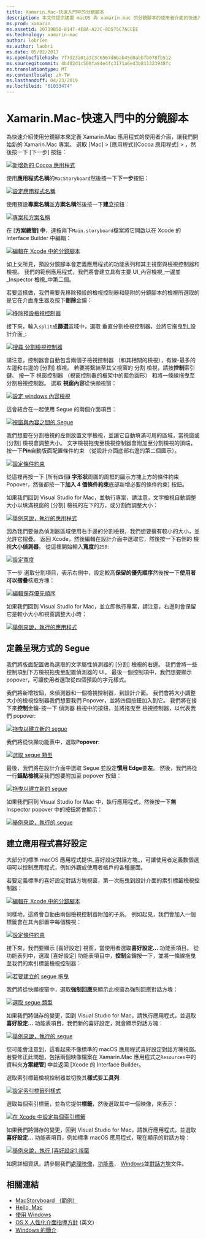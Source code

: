 ```yaml
---
title: Xamarin.Mac-快速入門中的分鏡腳本
description: 本文件提供建置 macOS 與 xamarin.mac 的分鏡腳本的使用者介面的快速入門簡介。 說明如何建立 segue，並建立喜好設定 視窗。
ms.prod: xamarin
ms.assetid: 20719B5D-8147-4E8A-A23C-8D575C7ACCEE
ms.technology: xamarin-mac
author: lobrien
ms.author: laobri
ms.date: 05/02/2017
ms.openlocfilehash: 7f7d23a01a3c3c6567d6bab45d0abbfb078fb512
ms.sourcegitcommit: 4b402d1c508fa84e4fc3171a6e43b811323948fc
ms.translationtype: MT
ms.contentlocale: zh-TW
ms.lasthandoff: 04/23/2019
ms.locfileid: "61033474"
---
```

# <a name="storyboards-in-xamarinmac-quick-start"></a>Xamarin.Mac-快速入門中的分鏡腳本

為快速介紹使用分鏡腳本來定義 Xamarin.Mac 應用程式的使用者介面，讓我們開始新的 Xamarin.Mac 專案。 選取 [Mac] > [應用程式][Cocoa 應用程式] > ，然後按一下 [下一步] 按鈕：

[![](quickstart-images/qs01.png "新增新的 Cocoa 應用程式")](quickstart-images/qs01.png#lightbox)

使用**應用程式名稱**的`MacStoryboard`然後按一下**下一步**按鈕：

[![](quickstart-images/qs02.png "設定應用程式名稱")](quickstart-images/qs02.png#lightbox)

使用預設**專案名稱**並**方案名稱**然後按一下**建立**按鈕：

[![](quickstart-images/qs03.png "專案和方案名稱")](quickstart-images/qs03.png#lightbox)

在 [**方案總管] 中**，連按兩下`Main.storyboard`檔案將它開啟以在 Xcode 的 Interface Builder 中編輯：

[![](quickstart-images/qs04.png "編輯在 Xcode 中的分鏡腳本")](quickstart-images/qs04.png#lightbox)

如上文所見，預設分鏡腳本會定義應用程式的功能表列和其主視窗與檢視控制器和檢視。 我們的範例應用程式，我們將會建立具有主要 UI_內容檢視_一邊並_Inspector 檢視_中第二個。

若要這樣做，我們需要先移除預設的檢視控制器和隨附的分鏡腳本的檢視所選取的是它在介面產生器及按下**刪除**金鑰：

[![](quickstart-images/qs05.png "移除預設檢視控制器")](quickstart-images/qs05.png#lightbox)

接下來，輸入`split`成**篩選**區域中，選取 垂直分割檢視控制器，並將它拖曳到_設計介面_:

[![](quickstart-images/qs06.png "搜尋 分割檢視控制器")](quickstart-images/qs06.png#lightbox)

請注意，控制器會自動包含兩個子檢視控制器 （和其相關的檢視），有線-最多的左邊和右邊的 [分割] 檢視。 若要將繫結至其父視窗的 分割 檢視，請按**控制**索引鍵、 按一下 視窗控制器 （視窗控制器的框架中的藍色圓形） 和將一條線拖曳至 分割檢視控制器。 選取 **視窗內容**從快顯視窗：

[![](quickstart-images/qs07.png "設定 windows 內容檢視")](quickstart-images/qs07.png#lightbox)

這會結合在一起使用 Segue 的兩個介面項目：

[![](quickstart-images/qs08.png "視窗與內容之間的 Segue")](quickstart-images/qs08.png#lightbox)

我們想要在分割檢視的左側放置文字檢視，並讓它自動填滿可用的區域，當視窗或 [分割] 檢視會調整大小。 文字檢視拖曳至檢視控制器會附加至分割檢視的頂端，按一下**Pin**自動版面配置條件約束 （從設計介面底部右邊的第二個圖示）。

[![](quickstart-images/qs09.png "設定條件約束")](quickstart-images/qs09.png#lightbox)

從這裡再按一下 [所有四個**i 字形狀**周圍的周框的圖示方塊上方的條件約束 Popover，然後都按一下**加入 4 個條件約束**底部新增必要的條件約束] 按鈕。

如果我們回到 Visual Studio for Mac，並執行專案，請注意，文字檢視自動調整大小以填滿視窗的 [分割] 檢視的左下的方，或分割而調整大小：

[![](quickstart-images/qs10.png "舉例來說，執行的應用程式")](quickstart-images/qs10.png#lightbox)

因為我們要做為偵測器區域使用右手邊的分割檢視，我們想要擁有較小的大小，並允許它摺疊。 返回 Xcode，然後編輯在設計介面中選取它，然後按一下右側的 檢視**大小偵測器**。 從這裡開始輸入**寬度**的`250`:

[![](quickstart-images/qs11.png "設定寬度")](quickstart-images/qs11.png#lightbox)

下一步 選取分割項目，表示右側中，設定較高**保留的優先順序**然後按一下**使用者可以摺疊**核取方塊：

[![](quickstart-images/qs12.png "編輯保存優先順序")](quickstart-images/qs12.png#lightbox)

如果我們回到 Visual Studio for Mac，並立即執行專案，請注意，右邊則會保留它是較小大小和視窗調整大小時：

[![](quickstart-images/qs13.png "舉例來說，執行的應用程式")](quickstart-images/qs13.png#lightbox)

<a name="Defining-a-Presentation-Segue" />

## <a name="defining-a-presentation-segue"></a>定義呈現方式的 Segue

我們將版面配置做為選取的文字屬性偵測器的 [分割] 檢視的右邊。 我們會將一些控制項到下方檢視拖曳至配置偵測器的 UI。 最後一個控制項中，我們想要顯示 popover，可讓使用者選取從四個預設的字元樣式。

我們將新增按鈕，來偵測器和一個檢視控制器，到設計介面。 我們會將大小調整大小的檢視控制器我們想要我們 Popover，並將四個按鈕加入到它。 我們將在接下來**控制**金鑰-按一下 偵測器 檢視中的按鈕，並將拖曳至 檢視控制器，以代表我們 popover:

[![](quickstart-images/qs14.png "拖曳以建立新的 segue")](quickstart-images/qs14.png#lightbox)

我們將從快顯功能表中，選取**Popover**: 

[![](quickstart-images/qs15.png "選取 segue 類型")](quickstart-images/qs15.png#lightbox)

最後，我們將在設計介面中選取 Segue 並設定**慣用 Edge**要**左**。 然後，我們將從一行**錨點檢視**至我們想要附加至 popover 按鈕：

[![](quickstart-images/qs16.png "拖曳以建立新的 segue")](quickstart-images/qs16.png#lightbox)

如果我們回到 Visual Studio for Mac 中，執行應用程式，然後按一下**無**Inspector popover 中的按鈕將會顯示：

[![](quickstart-images/qs17.png "舉例來說，執行的 segue")](quickstart-images/qs17.png#lightbox)

<a name="Creating-App-Preferences" />

## <a name="creating-app-preferences"></a>建立應用程式喜好設定

大部分的標準 macOS 應用程式提供_喜好設定對話方塊_，可讓使用者定義數個選項可以控制應用程式，例如外觀或使用者帳戶的各種層面。

若要定義標準的喜好設定對話方塊視窗，第一次拖曳到設計介面的索引標籤檢視控制器：

[![](quickstart-images/qs18.png "編輯在 Xcode 中的分鏡腳本")](quickstart-images/qs18.png#lightbox)

同樣地，這將會自動由兩個檢視控制器附加的子系。 例如起見，我們會加入一個標籤會在其內部置中每個檢視：

[![](quickstart-images/qs19.png "設定條件約束")](quickstart-images/qs19.png#lightbox)

接下來，我們要顯示 [喜好設定] 視窗，當使用者選取**喜好設定...** 功能表項目。 從功能表列中，選取 [喜好設定] 功能表項目中，**控制**金鑰按一下，並將一條線拖曳至我們的索引標籤檢視控制器：

[![](quickstart-images/qs20.png "若要建立的 segue 拖曳")](quickstart-images/qs20.png#lightbox)

我們將從快顯視窗中，選取**強制回應**來顯示此視窗為強制回應對話方塊：

[![](quickstart-images/qs21.png "選取 segue 類型")](quickstart-images/qs21.png#lightbox)

如果我們將儲存的變更，回到 Visual Studio for Mac，請執行應用程式，並選取**喜好設定...** 功能表項目，我們新的喜好設定，就會顯示對話方塊：

[![](quickstart-images/qs22.png "舉例來說，執行的 segue")](quickstart-images/qs22.png#lightbox)

您可能會注意到，這看起來不像標準的 macOS 應用程式喜好設定對話方塊視窗。 若要修正此問題，包括兩個映像檔案在 Xamarin.Mac 應用程式之`Resources`中的資料夾**方案總管] 中**並返回 [Xcode 的 Interface Builder。

選取索引標籤檢視控制器並切換其**樣式**要**工具列**: 

[![](quickstart-images/qs23.png "設定索引標籤列樣式")](quickstart-images/qs23.png#lightbox)

選取每個索引標籤，並為它提供**標籤**，然後選取其中一個映像，來表示：

[![](quickstart-images/qs24.png "在 Xcode 中設定每個索引標籤")](quickstart-images/qs24.png#lightbox)

如果我們將儲存的變更，回到 Visual Studio for Mac，請執行應用程式，並選取**喜好設定...** 功能表項目，例如標準 macOS 應用程式，現在顯示的對話方塊：

[![](quickstart-images/qs25.png "舉例來說，執行 [喜好設定] 視窗")](quickstart-images/qs25.png#lightbox)

如需詳細資訊，請參閱我們[處理映像](~/mac/app-fundamentals/image.md)，[功能表](~/mac/user-interface/menu.md)， [Windows](~/mac/user-interface/window.md)並[對話方塊](~/mac/user-interface/dialog.md)文件。

## <a name="related-links"></a>相關連結

- [MacStoryboard （範例）](https://developer.xamarin.com/samples/mac/MacStoryboard/)
- [Hello, Mac](~/mac/get-started/hello-mac.md)
- [使用 Windows](~/mac/user-interface/window.md)
- [OS X 人性化介面指導方針](https://developer.apple.com/library/mac/documentation/UserExperience/Conceptual/OSXHIGuidelines/) \(英文\)
- [Windows 的簡介](https://developer.apple.com/library/mac/documentation/Cocoa/Conceptual/WinPanel/Introduction.html#//apple_ref/doc/uid/10000031-SW1)
